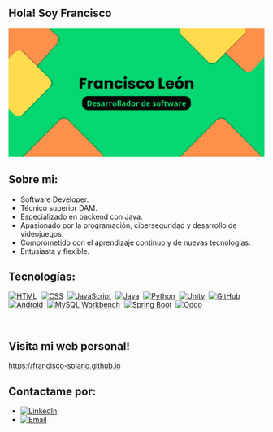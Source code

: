 ## Hola! Soy Francisco
<img src="https://github.com/Francisco-Solano/Francisco-Solano/blob/main/banner.png" alt="Mi banner" width="800" />

## Sobre mi:
- Software Developer.
- Técnico superior DAM.
- Especializado en backend con Java.
- Apasionado por la programación, ciberseguridad y desarrollo de videojuegos.
- Comprometido con el aprendizaje continuo y de nuevas tecnologías.
- Entusiasta y flexible.

## Tecnologías:
[![HTML](https://img.shields.io/badge/HTML-FF6F61?style=for-the-badge&logo=html5&logoColor=black&labelColor=101010)]()&nbsp;
[![CSS](https://img.shields.io/badge/CSS-2965F1?style=for-the-badge&logo=css3&logoColor=black&labelColor=101010)]()&nbsp;
[![JavaScript](https://img.shields.io/badge/JavaScript-F7DF1E?style=for-the-badge&logo=javascript&logoColor=black&labelColor=101010)]()&nbsp;
[![Java](https://img.shields.io/badge/Java-F8B900?style=for-the-badge&logo=java&logoColor=black&labelColor=101010)]()&nbsp;
[![Python](https://img.shields.io/badge/Python-3776AB?style=for-the-badge&logo=python&logoColor=black&labelColor=101010)]()&nbsp;
[![Unity](https://img.shields.io/badge/Unity-5E3C2D?style=for-the-badge&logo=unity&logoColor=black&labelColor=101010)]()&nbsp;
[![GitHub](https://img.shields.io/badge/GitHub-181717?style=for-the-badge&logo=github&logoColor=black&labelColor=101010)]()&nbsp;
[![Android](https://img.shields.io/badge/Android-3DDC84?style=for-the-badge&logo=android&logoColor=black&labelColor=101010)]()&nbsp;
[![MySQL Workbench](https://img.shields.io/badge/MySQL_Workbench-4479A1?style=for-the-badge&logo=mysql&logoColor=black&labelColor=101010)]()&nbsp;
[![Spring Boot](https://img.shields.io/badge/Spring_Boot-6DB33F?style=for-the-badge&logo=springboot&logoColor=black&labelColor=101010)]()&nbsp;
[![Odoo](https://img.shields.io/badge/Odoo-9444AD?style=for-the-badge&logo=odoo&logoColor=black&labelColor=101010)]()

<br>

## Visita mi web personal!
https://francisco-solano.github.io

## Contactame por:
- [![LinkedIn](https://img.shields.io/badge/LinkedIn-E4405F?style=for-the-badge&logo=linkedin&logoColor=black&labelColor=101010)](https://www.linkedin.com/in/francisco-solano-le%C3%B3n-mu%C3%B1oz-99026a277/)
- [![Email](https://img.shields.io/badge/Email-D14836?style=for-the-badge&logo=gmail&logoColor=black&labelColor=101010)](mailto:franciscosolanoleon@gmail.com)









